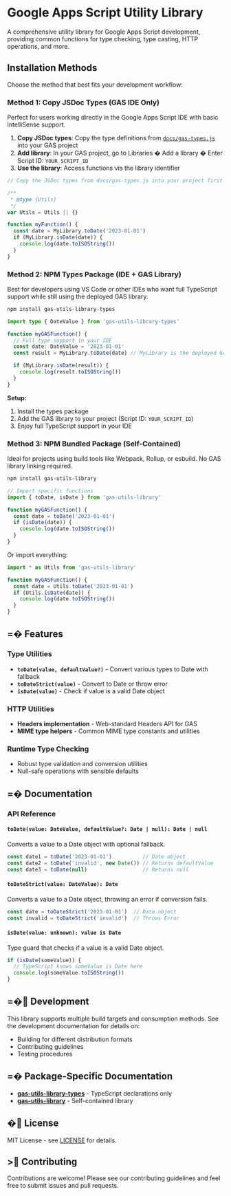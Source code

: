 # Google Apps Script Utility Library

A comprehensive utility library for Google Apps Script development, providing common functions for type checking, type casting, HTTP operations, and more.

## Installation Methods

Choose the method that best fits your development workflow:

### Method 1: Copy JSDoc Types (GAS IDE Only)

Perfect for users working directly in the Google Apps Script IDE with basic IntelliSense support.

1. **Copy JSDoc types**: Copy the type definitions from [`docs/gas-types.js`](./docs/gas-types.js) into your GAS project
2. **Add library**: In your GAS project, go to Libraries � Add a library � Enter Script ID: `YOUR_SCRIPT_ID`
3. **Use the library**: Access functions via the library identifier

```javascript
// Copy the JSDoc types from docs/gas-types.js into your project first

/**
 * @type {Utils}
 */
var Utils = Utils || {}

function myFunction() {
  const date = MyLibrary.toDate('2023-01-01')
  if (MyLibrary.isDate(date)) {
    console.log(date.toISOString())
  }
}
```

### Method 2: NPM Types Package (IDE + GAS Library)

Best for developers using VS Code or other IDEs who want full TypeScript support while still using the deployed GAS library.

```bash
npm install gas-utils-library-types
```

```typescript
import type { DateValue } from 'gas-utils-library-types'

function myGASFunction() {
  // Full type support in your IDE
  const date: DateValue = '2023-01-01'
  const result = MyLibrary.toDate(date) // MyLibrary is the deployed GAS library

  if (MyLibrary.isDate(result)) {
    console.log(result.toISOString())
  }
}
```

**Setup:**
1. Install the types package
2. Add the GAS library to your project (Script ID: `YOUR_SCRIPT_ID`)
3. Enjoy full TypeScript support in your IDE

### Method 3: NPM Bundled Package (Self-Contained)

Ideal for projects using build tools like Webpack, Rollup, or esbuild. No GAS library linking required.

```bash
npm install gas-utils-library
```

```typescript
// Import specific functions
import { toDate, isDate } from 'gas-utils-library'

function myGASFunction() {
  const date = toDate('2023-01-01')
  if (isDate(date)) {
    console.log(date.toISOString())
  }
}
```

Or import everything:

```typescript
import * as Utils from 'gas-utils-library'

function myGASFunction() {
  const date = Utils.toDate('2023-01-01')
  if (Utils.isDate(date)) {
    console.log(date.toISOString())
  }
}
```

## =� Features

### Type Utilities
- **`toDate(value, defaultValue?)`** - Convert various types to Date with fallback
- **`toDateStrict(value)`** - Convert to Date or throw error
- **`isDate(value)`** - Check if value is a valid Date object

### HTTP Utilities
- **Headers implementation** - Web-standard Headers API for GAS
- **MIME type helpers** - Common MIME type constants and utilities

### Runtime Type Checking
- Robust type validation and conversion utilities
- Null-safe operations with sensible defaults

## =� Documentation

### API Reference

#### `toDate(value: DateValue, defaultValue?: Date | null): Date | null`

Converts a value to a Date object with optional fallback.

```typescript
const date1 = toDate('2023-01-01')          // Date object
const date2 = toDate('invalid', new Date()) // Returns defaultValue
const date3 = toDate(null)                  // Returns null
```

#### `toDateStrict(value: DateValue): Date`

Converts a value to a Date object, throwing an error if conversion fails.

```typescript
const date = toDateStrict('2023-01-01')  // Date object
const invalid = toDateStrict('invalid')  // Throws Error
```

#### `isDate(value: unknown): value is Date`

Type guard that checks if a value is a valid Date object.

```typescript
if (isDate(someValue)) {
  // TypeScript knows someValue is Date here
  console.log(someValue.toISOString())
}
```

## =� Development

This library supports multiple build targets and consumption methods. See the development documentation for details on:

- Building for different distribution formats
- Contributing guidelines
- Testing procedures

## =� Package-Specific Documentation

- **[gas-utils-library-types](https://npmjs.com/package/gas-utils-library-types)** - TypeScript declarations only
- **[gas-utils-library](https://npmjs.com/package/gas-utils-library)** - Self-contained library

## � License

MIT License - see [LICENSE](./LICENSE) for details.

## > Contributing

Contributions are welcome! Please see our contributing guidelines and feel free to submit issues and pull requests.
